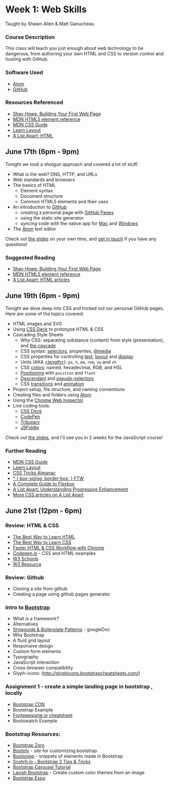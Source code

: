 # Week 1: Web Skills

Taught by Shawn Allen & Matt Ganucheau

### Course Description
This class will teach you just enough about web technology to be dangerous, from authoring your own HTML and CSS to version control and hosting with GitHub.

### Software Used
* [Atom](http://atom.io)
* [GitHub](https://github.com)

### Resources Referenced

* [Shay Howe: Building Your First Web Page](http://learn.shayhowe.com/html-css/building-your-first-web-page/)
* [MDN HTML5 element reference](https://developer.mozilla.org/en-US/docs/Web/Guide/HTML/HTML5/HTML5_element_list)
* [MDN CSS Guide](https://developer.mozilla.org/en-US/docs/Web/Guide/CSS)
* [Learn Layout](http://learnlayout.com/)
* [A List Apart: HTML](http://alistapart.com/topic/html)

## June 17th (6pm - 9pm)

Tonight we took a shotgun approach and covered a lot of stuff:

* What is the web? DNS, HTTP, and URLs
* Web standards and browsers
* The basics of HTML
  - Element syntax
  - Document structure
  - Common HTML5 elements and their uses
* An introduction to [GitHub](https://github.com)
  - creating a personal page with [GitHub Pages](https://pages.github.com)
  - using the static site generator
  - syncing code with the native app for [Mac](http://mac.github.com) and [Windows](http://windows.github.com)
* The [Atom](http://atom.io) text editor

Check out [the slides](http://shawnbot.github.io/web-skills/slides/day1.html)
on your own time, and [get in touch](http://github.com/shawnbot) if you have any questions!

### Suggested Reading
* [Shay Howe: Building Your First Web Page](http://learn.shayhowe.com/html-css/building-your-first-web-page/)
* [MDN HTML5 element reference](https://developer.mozilla.org/en-US/docs/Web/Guide/HTML/HTML5/HTML5_element_list)
* [A List Apart: HTML articles](http://alistapart.com/topic/html)


## June 19th (6pm - 9pm)

Tonight we dove deep into CSS and tricked out our personal GitHub pages. Here are some of the topics covered:

* HTML images and SVG
* Using [CSS Deck](http://cssdeck.com) to prototype HTML & CSS
* Cascading Style Sheets
  - Why CSS: separating substance (content) from style (presentation), and [the cascade](https://developer.mozilla.org/en-US/docs/Web/Guide/CSS/Getting_Started/Cascading_and_inheritance)
  - CSS syntax: [selectors](https://developer.mozilla.org/en-US/docs/Web/Guide/CSS/Getting_started/Selectors), properties, [@media](https://developer.mozilla.org/en-US/docs/Web/Guide/CSS/Getting_Started/Media)
  - CSS properties for controlling [text](https://developer.mozilla.org/en-US/docs/Web/Guide/CSS/Getting_Started/Text_styles), [layout](https://developer.mozilla.org/en-US/docs/Web/Guide/CSS/Getting_Started/Layout) and [display](https://developer.mozilla.org/en-US/docs/Web/Guide/CSS/Getting_Started/Boxes)
  - Units (AKA [&lt;length&gt;](https://developer.mozilla.org/en-US/docs/Web/CSS/length)): `px`, `%`, `em`, `rem`, `vw` and `vh`
  - CSS [colors](https://developer.mozilla.org/en-US/docs/Web/CSS/color_value): named, hexadecimal, RGB, and HSL
  - [Positioning](https://developer.mozilla.org/en-US/docs/Web/CSS/position) with `position` and `float`
  - [Descendant](https://developer.mozilla.org/en-US/docs/Web/Guide/CSS/Getting_Started/Selectors#Information.3A_Selectors_based_on_relationships) and [pseudo-selectors](https://developer.mozilla.org/en-US/docs/Web/Guide/CSS/Getting_Started/Selectors#Pseudo-classes_selectors)
  - CSS [transitions](https://developer.mozilla.org/en-US/docs/Web/Guide/CSS/Using_CSS_transitions) and [animation](https://developer.mozilla.org/en-US/docs/Web/Guide/CSS/Using_CSS_animations)
* Project setup, file structure, and naming conventions
* Creating files and folders using [Atom](http://atom.io)
* Using the [Chrome Web Inspector](https://developer.chrome.com/devtools/docs/dom-and-styles)
* Live coding tools:
  - [CSS Deck](http://cssdeck.com)
  - [CodePen](http://codepen.io)
  - [Tributary](http://tributary.io)
  - [JSFiddle](http://jsfiddle.net)

Check out [the slides](http://shawnbot.github.io/web-skills/slides/day2.html), and I'll see you in 2 weeks for the JavaScript course!
  
  
### Further Reading
* [MDN CSS Guide](https://developer.mozilla.org/en-US/docs/Web/Guide/CSS)
* [Learn Layout](http://learnlayout.com/)
* [CSS Tricks Almanac](http://css-tricks.com/almanac/)
* [* { box-sizing: border-box; } FTW](http://www.paulirish.com/2012/box-sizing-border-box-ftw/)
* [A Complete Guide to Flexbox](http://css-tricks.com/snippets/css/a-guide-to-flexbox/)
* [A List Apart: Understanding Progressive Enhancement](http://alistapart.com/article/understandingprogressiveenhancement)
* [More CSS articles on A List Apart](http://alistapart.com/topic/css)

## June 21st (12pm - 6pm)


### Review: HTML & CSS
* [The Best Way to Learn HTML](http://webdesign.tutsplus.com/tutorials/the-best-way-to-learn-html--webdesign-10144)
* [The Best Way to Learn CSS](http://webdesign.tutsplus.com/tutorials/the-best-way-to-learn-css--webdesign-11906)
* [Faster HTML & CSS Workflow with Chrome](http://webdesign.tutsplus.com/articles/faster-htmlcss-workflow-with-chrome-developer-tools--webdesign-8314)
* [Codepen.io](http://codepen.io/) - CSS and HTML examples
* [W3 Schools](http://www.w3schools.com/)
* [W3 Resource](http://www.w3resource.com/) 

### Review: Github 
* Cloning a site from github
* Creating a page using github pages generator

### Intro to [Bootstrap](http://getbootstrap.com/)
* What is a framework?
* Alternatives
* [Styleguide & Boilerplate Patterns](https://docs.google.com/spreadsheet/ccc?key=0AiN0QfBTPpOCdDFjWlM0eU1ra21XanZkekxGbjA2WWc#gid=0) - googleDoc
* Why Bootstrap
* A fluid grid layout
* Responsive design
* Custom form elements
* Typography
* JavaScript interaction
* Cross-browser compatibility
* Glyph-icons: (http://glyphicons.bootstrapcheatsheets.com/)

### Assignment 1 - create a simple landing page in bootstrap , locally

* [Bootstrap CDN](http://www.bootstrapcdn.com/)
* Bootstrap Example
* [Fontawesome.io](http://fontawesome.io/) [cheatsheet](http://fontawesome.bootstrapcheatsheets.com/)
* Bootswatch Example

### Bootstrap Resources:
* [Bootstrap Zero](http://www.bootstrapzero.com/)
* [Bootply](http://www.bootply.com/) - site for customizing bootstrap
* [Bootsnipp](http://bootsnipp.com/) - snippets of elements made in Bootstrap
* [Scotch.io - Bootstrap 3 Tips & Tricks](http://scotch.io/bar-talk/bootstrap-3-tips-and-tricks-you-might-not-know)
* [Bootstrap Carousel Tutorial](http://webdesign.tutsplus.com/tutorials/twitter-bootstrap-101-the-carousel--webdesign-7442)
* [Lavish Bootstrap](http://www.lavishbootstrap.com/) - Create custom color themes from an image
* [Bootstrap Expo](http://expo.getbootstrap.com/)





